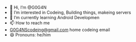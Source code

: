 - 👋 Hi, I’m @G0G4N
- 👀 I’m interested in Codeing, Building things, makeing servers
- 🌱 I’m currently learning Android Developmen
- 📫 How to reach me
- G0G4NScodeing@gmail.com home codeing email
- 😄 Pronouns: he/him
